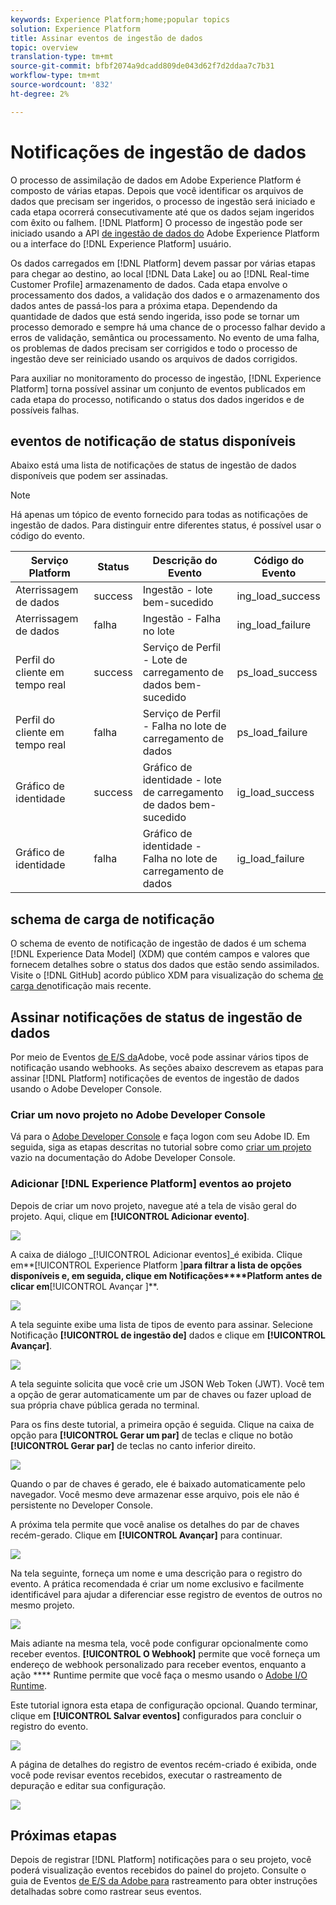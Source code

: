 ```yaml
---
keywords: Experience Platform;home;popular topics
solution: Experience Platform
title: Assinar eventos de ingestão de dados
topic: overview
translation-type: tm+mt
source-git-commit: bfbf2074a9dcadd809de043d62f7d2ddaa7c7b31
workflow-type: tm+mt
source-wordcount: '832'
ht-degree: 2%

---
```



# Notificações de ingestão de dados

O processo de assimilação de dados em Adobe Experience Platform é composto de várias etapas. Depois que você identificar os arquivos de dados que precisam ser ingeridos, o processo de ingestão será iniciado e cada etapa ocorrerá consecutivamente até que os dados sejam ingeridos com êxito ou falhem. [!DNL Platform] O processo de ingestão pode ser iniciado usando a API [de ingestão de dados do](https://www.adobe.io/apis/experienceplatform/home/api-reference.html#!acpdr/swagger-specs/ingest-api.yaml) Adobe Experience Platform ou a interface do [!DNL Experience Platform] usuário.

Os dados carregados em [!DNL Platform] devem passar por várias etapas para chegar ao destino, ao local [!DNL Data Lake] ou ao [!DNL Real-time Customer Profile] armazenamento de dados. Cada etapa envolve o processamento dos dados, a validação dos dados e o armazenamento dos dados antes de passá-los para a próxima etapa. Dependendo da quantidade de dados que está sendo ingerida, isso pode se tornar um processo demorado e sempre há uma chance de o processo falhar devido a erros de validação, semântica ou processamento. No evento de uma falha, os problemas de dados precisam ser corrigidos e todo o processo de ingestão deve ser reiniciado usando os arquivos de dados corrigidos.

Para auxiliar no monitoramento do processo de ingestão, [!DNL Experience Platform] torna possível assinar um conjunto de eventos publicados em cada etapa do processo, notificando o status dos dados ingeridos e de possíveis falhas.

## eventos de notificação de status disponíveis

Abaixo está uma lista de notificações de status de ingestão de dados disponíveis que podem ser assinadas.

>[!NOTE]
>
>Há apenas um tópico de evento fornecido para todas as notificações de ingestão de dados. Para distinguir entre diferentes status, é possível usar o código do evento.

| Serviço Platform | Status | Descrição do Evento | Código do Evento |
| ---------------- | ------ | ----------------- | ---------- |
| Aterrissagem de dados | success | Ingestão - lote bem-sucedido | ing_load_success |
| Aterrissagem de dados | falha | Ingestão - Falha no lote | ing_load_failure |
| Perfil do cliente em tempo real | success | Serviço de Perfil - Lote de carregamento de dados bem-sucedido | ps_load_success |
| Perfil do cliente em tempo real | falha | Serviço de Perfil - Falha no lote de carregamento de dados | ps_load_failure |
| Gráfico de identidade | success | Gráfico de identidade - lote de carregamento de dados bem-sucedido | ig_load_success |
| Gráfico de identidade | falha | Gráfico de identidade - Falha no lote de carregamento de dados | ig_load_failure |

## schema de carga de notificação

O schema de evento de notificação de ingestão de dados é um schema [!DNL Experience Data Model] (XDM) que contém campos e valores que fornecem detalhes sobre o status dos dados que estão sendo assimilados. Visite o [!DNL GitHub] acordo público XDM para visualização do schema [de carga de](https://github.com/adobe/xdm/blob/master/schemas/common/notifications/ingestion.schema.json)notificação mais recente.

## Assinar notificações de status de ingestão de dados

Por meio de Eventos [de E/S da](https://www.adobe.io/apis/experienceplatform/events.html)Adobe, você pode assinar vários tipos de notificação usando webhooks. As seções abaixo descrevem as etapas para assinar [!DNL Platform] notificações de eventos de ingestão de dados usando o Adobe Developer Console.

### Criar um novo projeto no Adobe Developer Console

Vá para o [Adobe Developer Console](https://www.adobe.com/go/devs_console_ui) e faça logon com seu Adobe ID. Em seguida, siga as etapas descritas no tutorial sobre como [criar um projeto](https://www.adobe.io/apis/experienceplatform/console/docs.html#!AdobeDocs/adobeio-console/master/projects-empty.md) vazio na documentação do Adobe Developer Console.

### Adicionar [!DNL Experience Platform] eventos ao projeto

Depois de criar um novo projeto, navegue até a tela de visão geral do projeto. Aqui, clique em **[!UICONTROL Adicionar evento]**.

![](../images/quality/subscribe-events/add-event-button.png)

A caixa de diálogo _[!UICONTROL Adicionar eventos]_é exibida. Clique em**[!UICONTROL  Experience Platform ]**para filtrar a lista de opções disponíveis e, em seguida, clique em Notificações****Platform antes de clicar em**[!UICONTROL  Avançar ]**.

![](../images/quality/subscribe-events/select-platform-events.png)

A tela seguinte exibe uma lista de tipos de evento para assinar. Selecione Notificação **[!UICONTROL de ingestão de]** dados e clique em **[!UICONTROL Avançar]**.

![](../images/quality/subscribe-events/choose-event-subscriptions.png)

A tela seguinte solicita que você crie um JSON Web Token (JWT). Você tem a opção de gerar automaticamente um par de chaves ou fazer upload de sua própria chave pública gerada no terminal.

Para os fins deste tutorial, a primeira opção é seguida. Clique na caixa de opção para **[!UICONTROL Gerar um par]** de teclas e clique no botão **[!UICONTROL Gerar par]** de teclas no canto inferior direito.

![](../images/quality/subscribe-events/generate-keypair.png)

Quando o par de chaves é gerado, ele é baixado automaticamente pelo navegador. Você mesmo deve armazenar esse arquivo, pois ele não é persistente no Developer Console.

A próxima tela permite que você analise os detalhes do par de chaves recém-gerado. Clique em **[!UICONTROL Avançar]** para continuar.

![](../images/quality/subscribe-events/keypair-generated.png)

Na tela seguinte, forneça um nome e uma descrição para o registro do evento. A prática recomendada é criar um nome exclusivo e facilmente identificável para ajudar a diferenciar esse registro de eventos de outros no mesmo projeto.

![](../images/quality/subscribe-events/registration-details.png)

Mais adiante na mesma tela, você pode configurar opcionalmente como receber eventos. **[!UICONTROL O Webhook]** permite que você forneça um endereço de webhook personalizado para receber eventos, enquanto a ação **** Runtime permite que você faça o mesmo usando o [Adobe I/O Runtime](https://www.adobe.io/apis/experienceplatform/runtime/docs.html).

Este tutorial ignora esta etapa de configuração opcional. Quando terminar, clique em **[!UICONTROL Salvar eventos]** configurados para concluir o registro do evento.

![](../images/quality/subscribe-events/receive-events.png)

A página de detalhes do registro de eventos recém-criado é exibida, onde você pode revisar eventos recebidos, executar o rastreamento de depuração e editar sua configuração.

![](../images/quality/subscribe-events/registration-complete.png)

## Próximas etapas

Depois de registrar [!DNL Platform] notificações para o seu projeto, você poderá visualização eventos recebidos do painel do projeto. Consulte o guia de Eventos [de E/S da Adobe para](https://www.adobe.io/apis/experienceplatform/events/docs.html#!adobedocs/adobeio-events/master/support/tracing.md) rastreamento para obter instruções detalhadas sobre como rastrear seus eventos.
